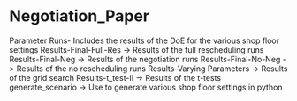 # Negotiation_Paper
Parameter Runs- Includes the results of the DoE for the various shop floor settings
Results-Final-Full-Res -> Results of the full rescheduling runs
Results-Final-Neg -> Results of the negotiation runs
Results-Final-No-Neg -> Results of the no rescheduling runs
Results-Varying Parameters -> Results of the grid search
Results-t_test-II -> Results of the t-tests
generate_scenario -> Use to generate various shop floor settings in python
